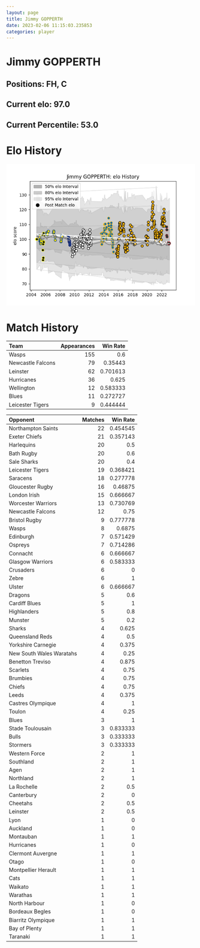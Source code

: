 ```yaml
---  
layout: page  
title: Jimmy GOPPERTH  
date: 2023-02-06 11:15:03.235853  
categories: player  
---
```

# Jimmy GOPPERTH

## Positions: FH, C

## Current elo: 97.0

## Current Percentile: 53.0

# Elo History


![elo history](history_JimmyGOPPERTH.png)
# Match History


| Team              |   Appearances |   Win Rate |
|:------------------|--------------:|-----------:|
| Wasps             |           155 |   0.6      |
| Newcastle Falcons |            79 |   0.35443  |
| Leinster          |            62 |   0.701613 |
| Hurricanes        |            36 |   0.625    |
| Wellington        |            12 |   0.583333 |
| Blues             |            11 |   0.272727 |
| Leicester Tigers  |             9 |   0.444444 |

| Opponent                 |   Matches |   Win Rate |
|:-------------------------|----------:|-----------:|
| Northampton Saints       |        22 |   0.454545 |
| Exeter Chiefs            |        21 |   0.357143 |
| Harlequins               |        20 |   0.5      |
| Bath Rugby               |        20 |   0.6      |
| Sale Sharks              |        20 |   0.4      |
| Leicester Tigers         |        19 |   0.368421 |
| Saracens                 |        18 |   0.277778 |
| Gloucester Rugby         |        16 |   0.46875  |
| London Irish             |        15 |   0.666667 |
| Worcester Warriors       |        13 |   0.730769 |
| Newcastle Falcons        |        12 |   0.75     |
| Bristol Rugby            |         9 |   0.777778 |
| Wasps                    |         8 |   0.6875   |
| Edinburgh                |         7 |   0.571429 |
| Ospreys                  |         7 |   0.714286 |
| Connacht                 |         6 |   0.666667 |
| Glasgow Warriors         |         6 |   0.583333 |
| Crusaders                |         6 |   0        |
| Zebre                    |         6 |   1        |
| Ulster                   |         6 |   0.666667 |
| Dragons                  |         5 |   0.6      |
| Cardiff Blues            |         5 |   1        |
| Highlanders              |         5 |   0.8      |
| Munster                  |         5 |   0.2      |
| Sharks                   |         4 |   0.625    |
| Queensland Reds          |         4 |   0.5      |
| Yorkshire Carnegie       |         4 |   0.375    |
| New South Wales Waratahs |         4 |   0.25     |
| Benetton Treviso         |         4 |   0.875    |
| Scarlets                 |         4 |   0.75     |
| Brumbies                 |         4 |   0.75     |
| Chiefs                   |         4 |   0.75     |
| Leeds                    |         4 |   0.375    |
| Castres Olympique        |         4 |   1        |
| Toulon                   |         4 |   0.25     |
| Blues                    |         3 |   1        |
| Stade Toulousain         |         3 |   0.833333 |
| Bulls                    |         3 |   0.333333 |
| Stormers                 |         3 |   0.333333 |
| Western Force            |         2 |   1        |
| Southland                |         2 |   1        |
| Agen                     |         2 |   1        |
| Northland                |         2 |   1        |
| La Rochelle              |         2 |   0.5      |
| Canterbury               |         2 |   0        |
| Cheetahs                 |         2 |   0.5      |
| Leinster                 |         2 |   0.5      |
| Lyon                     |         1 |   0        |
| Auckland                 |         1 |   0        |
| Montauban                |         1 |   1        |
| Hurricanes               |         1 |   0        |
| Clermont Auvergne        |         1 |   1        |
| Otago                    |         1 |   0        |
| Montpellier Herault      |         1 |   1        |
| Cats                     |         1 |   1        |
| Waikato                  |         1 |   1        |
| Warathas                 |         1 |   1        |
| North Harbour            |         1 |   0        |
| Bordeaux Begles          |         1 |   0        |
| Biarritz Olympique       |         1 |   1        |
| Bay of Plenty            |         1 |   1        |
| Taranaki                 |         1 |   1        |